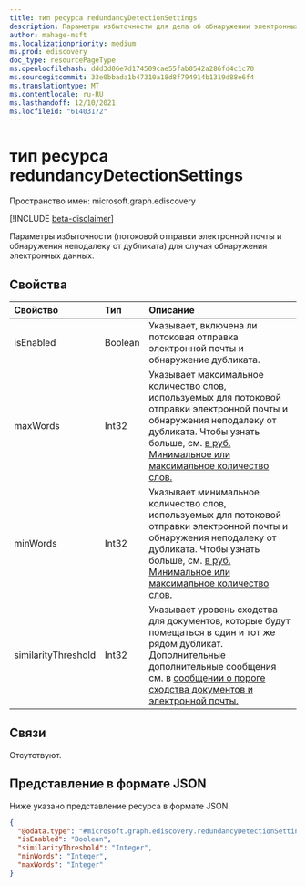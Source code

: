 ```yaml
---
title: тип ресурса redundancyDetectionSettings
description: Параметры избыточности для дела об обнаружении электронных данных.
author: mahage-msft
ms.localizationpriority: medium
ms.prod: ediscovery
doc_type: resourcePageType
ms.openlocfilehash: ddd3d06e7d174509cae55fab0542a286fd4c1c70
ms.sourcegitcommit: 33e0bbada1b47310a18d8f794914b1319d88e6f4
ms.translationtype: MT
ms.contentlocale: ru-RU
ms.lasthandoff: 12/10/2021
ms.locfileid: "61403172"
---
```

# <a name="redundancydetectionsettings-resource-type"></a>тип ресурса redundancyDetectionSettings

Пространство имен: microsoft.graph.ediscovery

[!INCLUDE [beta-disclaimer](../../includes/beta-disclaimer.md)]

Параметры избыточности (потоковой отправки электронной почты и обнаружения неподалеку от дубликата) для случая обнаружения электронных данных.

## <a name="properties"></a>Свойства

|Свойство|Тип|Описание|
|:---|:---|:---|
|isEnabled|Boolean|Указывает, включена ли потоковая отправка электронной почты и обнаружение дубликата.|
|maxWords|Int32|Указывает максимальное количество слов, используемых для потоковой отправки электронной почты и обнаружения неподалеку от дубликата. Чтобы узнать больше, см. [в руб. Минимальное или максимальное количество слов.](/microsoft-365/compliance/configure-search-and-analytics-settings-in-advanced-ediscovery#near-duplicates-and-email-threading)|
|minWords|Int32|Указывает минимальное количество слов, используемых для потоковой отправки электронной почты и обнаружения неподалеку от дубликата. Чтобы узнать больше, см. [в руб. Минимальное или максимальное количество слов.](/microsoft-365/compliance/configure-search-and-analytics-settings-in-advanced-ediscovery#near-duplicates-and-email-threading)|
|similarityThreshold|Int32|Указывает уровень сходства для документов, которые будут помещаться в один и тот же рядом дубликат. Дополнительные дополнительные сообщения см. в [сообщении о пороге сходства документов и электронной почты.](/microsoft-365/compliance/configure-search-and-analytics-settings-in-advanced-ediscovery#near-duplicates-and-email-threading)|

## <a name="relationships"></a>Связи

Отсутствуют.

## <a name="json-representation"></a>Представление в формате JSON

Ниже указано представление ресурса в формате JSON.
<!-- {
  "blockType": "resource",
  "@odata.type": "microsoft.graph.ediscovery.redundancyDetectionSettings"
}
-->

``` json
{
  "@odata.type": "#microsoft.graph.ediscovery.redundancyDetectionSettings",
  "isEnabled": "Boolean",
  "similarityThreshold": "Integer",
  "minWords": "Integer",
  "maxWords": "Integer"
}
```
